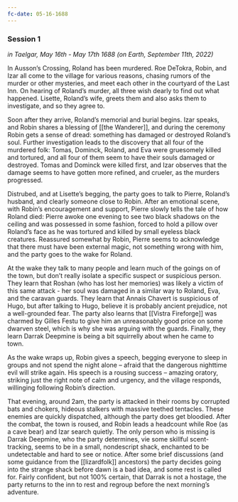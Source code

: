 ```yaml
---
fc-date: 05-16-1688
---
```


### Session 1
*in Taelgar, May 16th - May 17th 1688 (on Earth, September 11th, 2022)*

In Ausson’s Crossing, Roland has been murdered. Roe DeTokra, Robin, and Izar all come to the village for various reasons, chasing rumors of the murder or other mysteries, and meet each other in the courtyard of the Last Inn. On hearing of Roland’s murder, all three wish dearly to find out what happened. Lisette, Roland’s wife, greets them and also asks them to investigate, and so they agree to. 

Soon after they arrive, Roland’s memorial and burial begins. Izar speaks, and Robin shares a blessing of [[the Wanderer]], and during the ceremony Robin gets a sense of dread: something has damaged or destroyed Roland’s soul. Further investigation leads to the discovery that all four of the murdered folk: Tomas, Dominck, Roland, and Eva were gruesomely killed and tortured, and all four of them seem to have their souls damaged or destroyed. Tomas and Dominck were killed first, and Izar observes that the damage seems to have gotten more refined, and crueler, as the murders progressed.

Distrubed, and at Lisette’s begging, the party goes to talk to Pierre, Roland’s husband, and clearly someone close to Robin. After an emotional scene, with Robin’s encouragement and support, Pierre slowly tells the tale of how Roland died: Pierre awoke one evening to see two black shadows on the ceiling and was possessed in some fashion, forced to hold a pillow over Roland’s face as he was tortured and killed by small eyeless black creatures. Reassured somewhat by Robin, Pierre seems to acknowledge that there must have been external magic, not something wrong with him, and the party goes to the wake for Roland.

At the wake they talk to many people and learn much of the goings on of the town, but don’t really isolate a specific suspect or suspicious person. They learn that Roshan (who has lost her memories) was likely a victim of this same attack - her soul was damaged in a similar way to Roland, Eva, and the caravan guards. They learn that Annais Chavert is suspicious of Hugo, but after talking to Hugo, believe it is probably ancient prejudice, not a well-grounded fear. The party also learns that [[Vistra Fireforge]] was charmed by Gilles Festu to give him an unreasonably good price on some dwarven steel, which is why she was arguing with the guards. Finally, they learn Darrak Deepmine is being a bit squirrelly about when he came to town.

As the wake wraps up, Robin gives a speech, begging everyone to sleep in groups and not spend the night alone – afraid that the dangerous nighttime evil will strike again. His speech is a rousing success – amazing oratory, striking just the right note of calm and urgency, and the village responds, willinging following Robin’s direction.

That evening, around 2am, the party is attacked in their rooms by corrupted bats and chokers, hideous stalkers with massive teethed tentacles. These enemies are quickly dispatched, although the party does get bloodied. After the combat, the town is roused, and Robin leads a headcount while Roe (as a cave bear) and Izar search quietly. The only person who is missing is Darrak Deepmine, who the party determines, vie some skillful scent-tracking, seems to be in a small, nondescript shack, enchanted to be undetectable and hard to see or notice. After some brief discussions (and some guidance from the [[lizardfolk]] ancestors) the party decides going into the strange shack before dawn is a bad idea, and some rest is called for. Fairly confident, but not 100% certain, that Darrak is not a hostage, the party returns to the inn to rest and regroup before the next morning’s adventure.